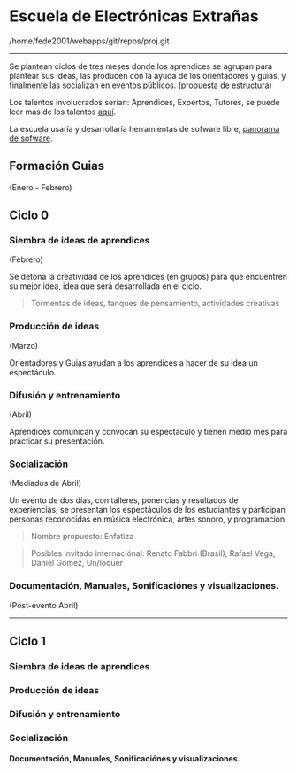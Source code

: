 # Escuela de Electrónicas Extrañas
/home/fede2001/webapps/git/repos/proj.git

----
Se plantean ciclos de tres meses donde los aprendices se agrupan para plantear
sus ideas, las producen con la ayuda de los  orientadores y guias, y finalmente
las socializan en eventos públicos. [(propuesta de estructura)](estructura.md)

Los talentos involucrados serían: Aprendices, Expertos, Tutores, se puede leer mas de los talentos [aquí](talentos.md).

La escuela usaría y desarrollaría herramientas de sofware libre, [panorama de sofware](software.md).

## Formación Guias
(Enero - Febrero)

## Ciclo 0 

### Siembra de ideas de aprendices
(Febrero)

Se detona la creatividad de los aprendices (en grupos) para que encuentren
su mejor idea, idea que será desarrollada en el ciclo.
>Tormentas de ideas, tanques de pensamiento, actividades creativas


### Producción de ideas
(Marzo)

Orientadores y Guias ayudan a los aprendices a hacer de su idea un espectáculo.

### Difusión y entrenamiento
(Abril)

Aprendices comunican y convocan su espectaculo y tienen medio mes para
practicar su presentación.


### Socialización
(Mediados de Abril)

Un evento de dos días, con talleres, ponencias y resultados de experiencias,
se presentan los espectáculos de los estudiantes y participan personas reconocidas
en música electrónica, artes sonoro, y programación.
> Nombre propuesto: Enfatiza

> Posibles invitado internaciónal: Renato Fabbri (Brasil), Rafael Vega,
> Daniel Gomez, Un/loquer

### Documentación, Manuales, Sonificaciónes y visualizaciones.
(Post-evento Abril)


--------------
## Ciclo 1

### Siembra de ideas de aprendices

### Producción de ideas

### Difusión y entrenamiento

### Socialización

#### Documentación, Manuales, Sonificaciónes y visualizaciones.


